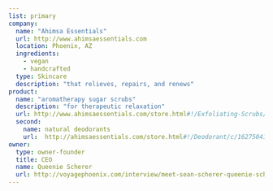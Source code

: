 ```yaml
---
list: primary
company:
  name: "Ahimsa Essentials"
  url: http://www.ahimsaessentials.com
  location: Phoenix, AZ
  ingredients:
    - vegan
    - handcrafted
  type: Skincare
  description: "that relieves, repairs, and renews"
product:
  name: "aromatherapy sugar scrubs"
  description: "for therapeutic relaxation"
  url: http://www.ahimsaessentials.com/store.html#!/Exfoliating-Scrubs/c/11360160/offset=0&sort=normal
  second:
    name: natural deodorants
    url:  http://ahimsaessentials.com/store.html#!/Deodorant/c/16275041/offset=0&sort=normal
owner:
  type: owner-founder
  title: CEO
  name: Queenie Scherer
  url: http://voyagephoenix.com/interview/meet-sean-scherer-queenie-scherer-ahimsa-essentials-skin-care-essential-oils-phoenix-scottsdale-tempe-gilbert-surprise-glendale/
---
```

